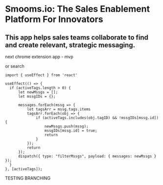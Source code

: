 <h1>Smooms.io: The Sales Enablement Platform For Innovators</h1>
<h2>This app helps sales teams collaborate to find and create relevant, strategic messaging.</h2>





next chrome extension app - mvp

or search

```
import { useEffect } from 'react'

useEffect(() => {
  if (activeTags.length > 0) {
      let newMssgs = [];
      let mssgIDs = {};

      messages.forEach(mssg => {
          let tagsArr = mssg.tags.items
          tagsArr.forEach(obj => {
              if (activeTags.includes(obj.tagID) && !mssgIDs[mssg.id]) {
                  newMssgs.push(mssg);
                  mssgIDs[mssg.id] = true;
                  return
              }
          });
          return
      });
      dispatch({ type: "filterMssgs", payload: { messages: newMssgs } });
  }
}, [activeTags]);
```

TESTING BRANCHING
